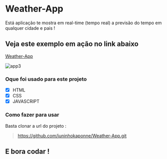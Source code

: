 # Weather-App
Está aplicação te mostra em real-time (tempo real) a previsão do tempo em qualquer cidade e pais !
## Veja este exemplo em ação no link abaixo
[Weather-App](https://weather-app-mu-nine.vercel.app/)

![app3](https://user-images.githubusercontent.com/49099875/88426673-fa50b280-cdc7-11ea-8df2-41a0365201a6.jpg)

### Oque foi usado para este projeto

- [x] HTML
- [x] CSS
- [x] JAVASCRIPT

### Como fazer para usar 

Basta clonar a url do projeto :
> https://github.com/juninhokaponne/Weather-App.git

## E bora codar !
